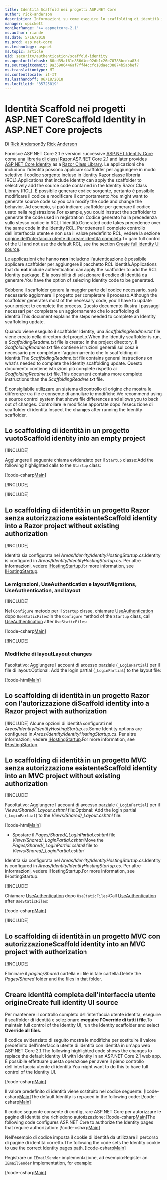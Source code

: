 ```yaml
---
title: Identità Scaffold nei progetti ASP.NET Core
author: rick-anderson
description: Informazioni su come eseguire lo scaffolding di identità in un progetto ASP.NET Core.
manager: wpickett
monikerRange: '>= aspnetcore-2.1'
ms.author: riande
ms.date: 5/16/2018
ms.prod: asp.net-core
ms.technology: aspnet
ms.topic: article
uid: security/authentication/scaffold-identity
ms.openlocfilehash: 80cd39af61e856d3ce92db1c26e70788bcdca83d
ms.sourcegitcommit: 9a35906446af7ffd4ccfc18daec38874b5abbef7
ms.translationtype: MT
ms.contentlocale: it-IT
ms.lasthandoff: 06/18/2018
ms.locfileid: "35725819"
---
```

# <a name="scaffold-identity-in-aspnet-core-projects"></a><span data-ttu-id="04612-103">Identità Scaffold nei progetti ASP.NET Core</span><span class="sxs-lookup"><span data-stu-id="04612-103">Scaffold Identity in ASP.NET Core projects</span></span>

<span data-ttu-id="04612-104">Di [Rick Anderson](https://twitter.com/RickAndMSFT)</span><span class="sxs-lookup"><span data-stu-id="04612-104">By [Rick Anderson](https://twitter.com/RickAndMSFT)</span></span>

<span data-ttu-id="04612-105">Fornisce ASP.NET Core 2.1 e versioni successive [ASP.NET Identity Core](xref:security/authentication/identity) come una [libreria di classi Razor](xref:mvc/razor-pages/ui-class).</span><span class="sxs-lookup"><span data-stu-id="04612-105">ASP.NET Core 2.1 and later provides [ASP.NET Core Identity](xref:security/authentication/identity) as a [Razor Class Library](xref:mvc/razor-pages/ui-class).</span></span> <span data-ttu-id="04612-106">Le applicazioni che includono l'identità possono applicare scaffolder per aggiungere in modo selettivo il codice sorgente incluso in Identity Razor classe libreria (RCL).</span><span class="sxs-lookup"><span data-stu-id="04612-106">Applications that include Identity can apply the scaffolder to selectively add the source code contained in the Identity Razor Class Library (RCL).</span></span> <span data-ttu-id="04612-107">È possibile generare codice sorgente, pertanto è possibile modificare il codice e modificare il comportamento.</span><span class="sxs-lookup"><span data-stu-id="04612-107">You might want to generate source code so you can modify the code and change the behavior.</span></span> <span data-ttu-id="04612-108">Ad esempio, si può indicare scaffolder per generare il codice usato nella registrazione.</span><span class="sxs-lookup"><span data-stu-id="04612-108">For example, you could instruct the scaffolder to generate the code used in registration.</span></span> <span data-ttu-id="04612-109">Codice generato ha la precedenza sullo stesso codice in RCL l'identità.</span><span class="sxs-lookup"><span data-stu-id="04612-109">Generated code takes precedence over the same code in the Identity RCL.</span></span> <span data-ttu-id="04612-110">Per ottenere il completo controllo dell'interfaccia utente e non usa il valore predefinito RCL, vedere la sezione [origine dell'interfaccia utente di creare identità completa](#full).</span><span class="sxs-lookup"><span data-stu-id="04612-110">To gain full control of the UI and not use the default RCL, see the section [Create full identity UI source](#full).</span></span>

<span data-ttu-id="04612-111">Le applicazioni che hanno **non** includono l'autenticazione è possibile applicare scaffolder per aggiungere il pacchetto RCL identità.</span><span class="sxs-lookup"><span data-stu-id="04612-111">Applications that do **not** include authentication can apply the scaffolder to add the RCL Identity package.</span></span> <span data-ttu-id="04612-112">È la possibilità di selezionare il codice di identità da generare.</span><span class="sxs-lookup"><span data-stu-id="04612-112">You have the option of selecting Identity code to be generated.</span></span>

<span data-ttu-id="04612-113">Sebbene il scaffolder genera la maggior parte del codice necessario, sarà necessario aggiornare il progetto per completare il processo.</span><span class="sxs-lookup"><span data-stu-id="04612-113">Although the scaffolder generates most of the necessary code, you'll have to update your project to complete the process.</span></span> <span data-ttu-id="04612-114">Questo documento illustra i passaggi necessari per completare un aggiornamento che lo scaffolding di identità.</span><span class="sxs-lookup"><span data-stu-id="04612-114">This document explains the steps needed to complete an Identity scaffolding update.</span></span>

<span data-ttu-id="04612-115">Quando viene eseguito il scaffolder Identity, una *ScaffoldingReadme.txt* file viene creato nella directory del progetto.</span><span class="sxs-lookup"><span data-stu-id="04612-115">When the Identity scaffolder is run, a *ScaffoldingReadme.txt* file is created in the project directory.</span></span> <span data-ttu-id="04612-116">Il *ScaffoldingReadme.txt* file contiene istruzioni generali sul cosa è necessario per completare l'aggiornamento che lo scaffolding di identità.</span><span class="sxs-lookup"><span data-stu-id="04612-116">The *ScaffoldingReadme.txt* file contains general instructions on what's needed to complete the Identity scaffolding update.</span></span> <span data-ttu-id="04612-117">Questo documento contiene istruzioni più complete rispetto ai *ScaffoldingReadme.txt* file.</span><span class="sxs-lookup"><span data-stu-id="04612-117">This document contains more complete instructions than the *ScaffoldingReadme.txt* file.</span></span>

<span data-ttu-id="04612-118">È consigliabile utilizzare un sistema di controllo di origine che mostra le differenze tra file e consente di annullare le modifiche.</span><span class="sxs-lookup"><span data-stu-id="04612-118">We recommend using a source control system that shows file differences and allows you to back out of changes.</span></span> <span data-ttu-id="04612-119">Controllare le modifiche apportate dopo l'esecuzione di scaffolder di identità.</span><span class="sxs-lookup"><span data-stu-id="04612-119">Inspect the changes after running the Identity scaffolder.</span></span>

## <a name="scaffold-identity-into-an-empty-project"></a><span data-ttu-id="04612-120">Lo scaffolding di identità in un progetto vuoto</span><span class="sxs-lookup"><span data-stu-id="04612-120">Scaffold identity into an empty project</span></span>

[!INCLUDE[](~/includes/scaffold-identity/id-scaffold-dlg.md)]

<span data-ttu-id="04612-121">Aggiungere il seguente chiama evidenziato per il `Startup` classe:</span><span class="sxs-lookup"><span data-stu-id="04612-121">Add the following highlighted calls to the `Startup` class:</span></span>

[!code-csharp[Main](scaffold-identity/sample/StartupEmpty.cs?name=snippet1&highlight=5,20-23)]

[!INCLUDE[](~/includes/scaffold-identity/hsts.md)]

[!INCLUDE[](~/includes/scaffold-identity/migrations.md)]

## <a name="scaffold-identity-into-a-razor-project-without-existing-authorization"></a><span data-ttu-id="04612-122">Lo scaffolding di identità in un progetto Razor senza autorizzazione esistente</span><span class="sxs-lookup"><span data-stu-id="04612-122">Scaffold identity into a Razor project without existing authorization</span></span>

<!--
set projNam=RPnoAuth
set projType=razor
set version=2.1.0

dotnet new %projType% -o %projNam%
cd %projNam%
dotnet add package Microsoft.VisualStudio.Web.CodeGeneration.Design -v %version%
dotnet restore
dotnet aspnet-codegenerator identity --useDefaultUI
dotnet ef migrations add CreateIdentitySchema
dotnet ef database update
-->

[!INCLUDE[](~/includes/scaffold-identity/id-scaffold-dlg.md)]

<span data-ttu-id="04612-123">Identità sia configurata nel *Areas/Identity/IdentityHostingStartup.cs*.</span><span class="sxs-lookup"><span data-stu-id="04612-123">Identity is configured in *Areas/Identity/IdentityHostingStartup.cs*.</span></span> <span data-ttu-id="04612-124">Per altre informazioni, vedere [IHostingStartup](xref:fundamentals/configuration/platform-specific-configuration).</span><span class="sxs-lookup"><span data-stu-id="04612-124">for more information, see [IHostingStartup](xref:fundamentals/configuration/platform-specific-configuration).</span></span>

<a name="efm"></a>

### <a name="migrations-useauthentication-and-layout"></a><span data-ttu-id="04612-125">Le migrazioni, UseAuthentication e layout</span><span class="sxs-lookup"><span data-stu-id="04612-125">Migrations, UseAuthentication, and layout</span></span>

[!INCLUDE[](~/includes/scaffold-identity/migrations.md)]

<span data-ttu-id="04612-126">Nel `Configure` metodo per il `Startup` classe, chiamare [UseAuthentication](https://docs.microsoft.com/en-us/dotnet/api/microsoft.aspnetcore.builder.authappbuilderextensions.useauthentication?view=aspnetcore-2.0#Microsoft_AspNetCore_Builder_AuthAppBuilderExtensions_UseAuthentication_Microsoft_AspNetCore_Builder_IApplicationBuilder_) dopo `UseStaticFiles`:</span><span class="sxs-lookup"><span data-stu-id="04612-126">In the `Configure` method of the `Startup` class, call [UseAuthentication](https://docs.microsoft.com/en-us/dotnet/api/microsoft.aspnetcore.builder.authappbuilderextensions.useauthentication?view=aspnetcore-2.0#Microsoft_AspNetCore_Builder_AuthAppBuilderExtensions_UseAuthentication_Microsoft_AspNetCore_Builder_IApplicationBuilder_) after `UseStaticFiles`:</span></span>

[!code-csharp[Main](scaffold-identity/sample/StartupRPnoAuth.cs?name=snippet1&highlight=29)]

[!INCLUDE[](~/includes/scaffold-identity/hsts.md)]

### <a name="layout-changes"></a><span data-ttu-id="04612-127">Modifiche di layout</span><span class="sxs-lookup"><span data-stu-id="04612-127">Layout changes</span></span>

<span data-ttu-id="04612-128">Facoltativo: Aggiungere l'account di accesso parziale (`_LoginPartial`) per il file di layout:</span><span class="sxs-lookup"><span data-stu-id="04612-128">Optional: Add the login partial (`_LoginPartial`) to the layout file:</span></span>

[!code-html[Main](scaffold-identity/sample/_Layout.cshtml?highlight=37)]

## <a name="scaffold-identity-into-a-razor-project-with-authorization"></a><span data-ttu-id="04612-129">Lo scaffolding di identità in un progetto Razor con l'autorizzazione di</span><span class="sxs-lookup"><span data-stu-id="04612-129">Scaffold identity into a Razor project with authorization</span></span>

<!--
Use >=2.1: dotnet new webapp -au Individual -o RPauth
Use = 2.0: dotnet new razor -au Individual -o RPauth
cd RPauth
dotnet add package Microsoft.VisualStudio.Web.CodeGeneration.Design
dotnet restore
dotnet aspnet-codegenerator identity -dc RPauth.Data.ApplicationDbContext --files Account.Register

[!INCLUDE[](~/includes/webapp-alias-notice.md)]
-->

[!INCLUDE[](~/includes/scaffold-identity/id-scaffold-dlg-auth.md)]
<span data-ttu-id="04612-130">Alcune opzioni di identità configurati nel *Areas/Identity/IdentityHostingStartup.cs*.</span><span class="sxs-lookup"><span data-stu-id="04612-130">Some Identity options are configured in *Areas/Identity/IdentityHostingStartup.cs*.</span></span> <span data-ttu-id="04612-131">Per altre informazioni, vedere [IHostingStartup](xref:fundamentals/configuration/platform-specific-configuration).</span><span class="sxs-lookup"><span data-stu-id="04612-131">For more information, see [IHostingStartup](xref:fundamentals/configuration/platform-specific-configuration).</span></span>

## <a name="scaffold-identity-into-an-mvc-project-without-existing-authorization"></a><span data-ttu-id="04612-132">Lo scaffolding di identità in un progetto MVC senza autorizzazione esistente</span><span class="sxs-lookup"><span data-stu-id="04612-132">Scaffold identity into an MVC project without existing authorization</span></span>

<!--
set projNam=MvcNoAuth
set projType=mvc
set version=2.1.0

dotnet new %projType% -o %projNam%
cd %projNam%
dotnet add package Microsoft.VisualStudio.Web.CodeGeneration.Design -v %version%
dotnet restore
dotnet aspnet-codegenerator identity --useDefaultUI
dotnet ef migrations add CreateIdentitySchema
dotnet ef database update
-->

[!INCLUDE[](~/includes/scaffold-identity/id-scaffold-dlg.md)]

<span data-ttu-id="04612-133">Facoltativo: Aggiungere l'account di accesso parziale (`_LoginPartial`) per il *Views/Shared/_Layout.cshtml* file:</span><span class="sxs-lookup"><span data-stu-id="04612-133">Optional: Add the login partial (`_LoginPartial`) to the *Views/Shared/_Layout.cshtml* file:</span></span>

[!code-html[Main](scaffold-identity/sample/_LayoutMvc.cshtml?highlight=37)]

* <span data-ttu-id="04612-134">Spostare il *Pages/Shared/_LoginPartial.cshtml* file *Views/Shared/_LoginPartial.cshtml*</span><span class="sxs-lookup"><span data-stu-id="04612-134">Move the *Pages/Shared/_LoginPartial.cshtml* file to *Views/Shared/_LoginPartial.cshtml*</span></span>

<span data-ttu-id="04612-135">Identità sia configurata nel *Areas/Identity/IdentityHostingStartup.cs*.</span><span class="sxs-lookup"><span data-stu-id="04612-135">Identity is configured in *Areas/Identity/IdentityHostingStartup.cs*.</span></span> <span data-ttu-id="04612-136">Per altre informazioni, vedere IHostingStartup.</span><span class="sxs-lookup"><span data-stu-id="04612-136">For more information, see IHostingStartup.</span></span>

[!INCLUDE[](~/includes/scaffold-identity/migrations.md)]

<span data-ttu-id="04612-137">Chiamare [UseAuthentication](https://docs.microsoft.com/en-us/dotnet/api/microsoft.aspnetcore.builder.authappbuilderextensions.useauthentication?view=aspnetcore-2.0#Microsoft_AspNetCore_Builder_AuthAppBuilderExtensions_UseAuthentication_Microsoft_AspNetCore_Builder_IApplicationBuilder_) dopo `UseStaticFiles`:</span><span class="sxs-lookup"><span data-stu-id="04612-137">Call [UseAuthentication](https://docs.microsoft.com/en-us/dotnet/api/microsoft.aspnetcore.builder.authappbuilderextensions.useauthentication?view=aspnetcore-2.0#Microsoft_AspNetCore_Builder_AuthAppBuilderExtensions_UseAuthentication_Microsoft_AspNetCore_Builder_IApplicationBuilder_) after `UseStaticFiles`:</span></span>

[!code-csharp[Main](scaffold-identity/sample/StartupMvcNoAuth.cs?name=snippet1&highlight=23)]

[!INCLUDE[](~/includes/scaffold-identity/hsts.md)]

## <a name="scaffold-identity-into-an-mvc-project-with-authorization"></a><span data-ttu-id="04612-138">Lo scaffolding di identità in un progetto MVC con autorizzazione</span><span class="sxs-lookup"><span data-stu-id="04612-138">Scaffold identity into an MVC project with authorization</span></span>

<!--
dotnet new mvc -au Individual -o MvcAuth
cd MvcAuth
dotnet add package Microsoft.VisualStudio.Web.CodeGeneration.Design
dotnet restore
dotnet aspnet-codegenerator identity -dc MvcAuth.Data.ApplicationDbContext --files Account.Register
-->

[!INCLUDE[](~/includes/scaffold-identity/id-scaffold-dlg-auth.md)]

<span data-ttu-id="04612-139">Eliminare il *pagine/Shared* cartella e i file in tale cartella.</span><span class="sxs-lookup"><span data-stu-id="04612-139">Delete the *Pages/Shared* folder and the files in that folder.</span></span>

<a name="full"></a>

## <a name="create-full-identity-ui-source"></a><span data-ttu-id="04612-140">Creare identità completa dell'interfaccia utente origine</span><span class="sxs-lookup"><span data-stu-id="04612-140">Create full identity UI source</span></span>

<span data-ttu-id="04612-141">Per mantenere il controllo completo dell'interfaccia utente identità, eseguire il scaffolder di identità e selezionare **eseguire l'Override di tutti i file**.</span><span class="sxs-lookup"><span data-stu-id="04612-141">To maintain full control of the Identity UI, run the Identity scaffolder and select **Override all files**.</span></span>

<span data-ttu-id="04612-142">Il codice evidenziato di seguito mostra le modifiche per sostituire il valore predefinito dell'interfaccia utente di identità con identità in un'app web ASP.NET Core 2.1.</span><span class="sxs-lookup"><span data-stu-id="04612-142">The following highlighted code shows the changes to replace the default Identity UI with Identity in an ASP.NET Core 2.1 web app.</span></span> <span data-ttu-id="04612-143">È possibile effettuare questa operazione per avere il pieno controllo dell'interfaccia utente di identità.</span><span class="sxs-lookup"><span data-stu-id="04612-143">You might want to do this to have full control of the Identity UI.</span></span>

[!code-csharp[Main](scaffold-identity/sample/StartupFull.cs?name=snippet1&highlight=13-14,17-999)]

<span data-ttu-id="04612-144">Il valore predefinito di identità viene sostituito nel codice seguente: [!code-csharp[Main](scaffold-identity/sample/StartupFull.cs?name=snippet2)]</span><span class="sxs-lookup"><span data-stu-id="04612-144">The default Identity is replaced in the following code: [!code-csharp[Main](scaffold-identity/sample/StartupFull.cs?name=snippet2)]</span></span>

<span data-ttu-id="04612-145">Il codice seguente consente di configurare ASP.NET Core per autorizzare le pagine di identità che richiedono autorizzazione: [!code-csharp[Main](scaffold-identity/sample/StartupFull.cs?name=snippet3)]</span><span class="sxs-lookup"><span data-stu-id="04612-145">The following code configures ASP.NET Core to authorize the Identity pages that require authorization: [!code-csharp[Main](scaffold-identity/sample/StartupFull.cs?name=snippet3)]</span></span>

<span data-ttu-id="04612-146">Nell'esempio di codice imposta il cookie di identità da utilizzare il percorso di pagine di identità corretto.</span><span class="sxs-lookup"><span data-stu-id="04612-146">The following the code sets the Identity cookie to use the correct Identity pages path.</span></span>
[!code-csharp[Main](scaffold-identity/sample/StartupFull.cs?name=snippet3)]

<span data-ttu-id="04612-147">Registrare un `IEmailSender` implementazione, ad esempio:</span><span class="sxs-lookup"><span data-stu-id="04612-147">Register an `IEmailSender` implementation, for example:</span></span>

[!code-csharp[Main](scaffold-identity/sample/StartupFull.cs?name=snippet4)]